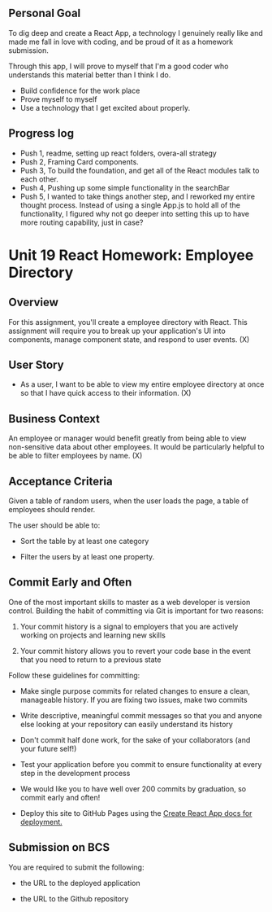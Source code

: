 ## Personal Goal

To dig deep and create a React App, a technology I genuinely really like and made me fall in love with coding, and be proud of it as a homework submission. 

Through this app, I will prove to myself that I'm a good coder who understands this material better than I think I do. 

- Build confidence for the work place
- Prove myself to myself
- Use a technology that I get excited about properly. 


## Progress log

- Push 1, readme, setting up react folders, overa-all strategy
- Push 2, Framing Card components.
- Push 3, To build the foundation, and get all of the React modules talk to each other.
- Push 4, Pushing up some simple functionality in the searchBar
- Push 5, I wanted to take things another step, and I reworked my entire thought process.  Instead of using a single App.js to hold all of the functionality, 
    I figured why not go deeper into setting this up to have more routing capability, just in case? 




# Unit 19 React Homework: Employee Directory

## Overview

For this assignment, you'll create a employee directory with React. This assignment will require you to break up your application's UI into components, manage component state, and respond to user events. (X)

## User Story

* As a user, I want to be able to view my entire employee directory at once so that I have quick access to their information. (X)

## Business Context

An employee or manager would benefit greatly from being able to view non-sensitive data about other employees. It would be particularly helpful to be able to filter employees by name. (X)

## Acceptance Criteria

Given a table of random users, when the user loads the page, a table of employees should render. 

The user should be able to:

  * Sort the table by at least one category

  * Filter the users by at least one property.

## Commit Early and Often

One of the most important skills to master as a web developer is version control. Building the habit of committing via Git is important for two reasons:

1. Your commit history is a signal to employers that you are actively working on projects and learning new skills

2. Your commit history allows you to revert your code base in the event that you need to return to a previous state

Follow these guidelines for committing:

* Make single purpose commits for related changes to ensure a clean, manageable history. If you are fixing two issues, make two commits

* Write descriptive, meaningful commit messages so that you and anyone else looking at your repository can easily understand its history

* Don't commit half done work, for the sake of your collaborators (and your future self!)

* Test your application before you commit to ensure functionality at every step in the development process

* We would like you to have well over 200 commits by graduation, so commit early and often!

* Deploy this site to GitHub Pages using the [Create React App docs for deployment.](https://create-react-app.dev/docs/deployment/#github-pages)


## Submission on BCS

You are required to submit the following:

* the URL to the deployed application

* the URL to the Github repository

